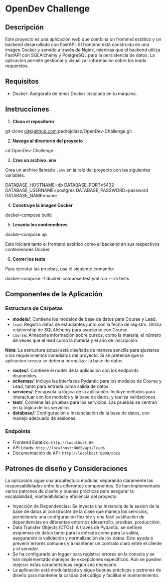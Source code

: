 # OpenDev Challenge

## Descripción

Este proyecto es una aplicación web que combina un frontend estático y un backend desarrollado con FastAPI. El frontend está construido en una imagen Docker y servido a través de Nginx, mientras que el backend utiliza FastAPI con SQLAlchemy y PostgreSQL para la persistencia de datos. La aplicación permite gestionar y visualizar información sobre los leads requeridos.

## Requisitos

- Docker: Asegúrate de tener Docker instalado en tu máquina.

## Instrucciones

1. **Clona el repositorio**

git clone git@github.com:pedrojdiazz/OpenDev-Challenge.git

2. **Navega al directorio del proyecto**

cd OpenDev-Challenge

3. **Crea un archivo .env**

Crea un archivo llamado `.env` en la raíz del proyecto con las siguientes variables:

DATABASE_HOSTNAME=db
DATABASE_PORT=5432
DATABASE_USERNAME=postgres
DATABASE_PASSWORD=password
DATABASE_NAME=name

4. **Construye la imagen Docker**

docker-compose build

5. **Levanta los contenedores**

docker-compose up

Esto iniciará tanto el frontend estático como el backend en sus respectivos contenedores Docker.

6. **Correr los tests**

Para ejecutar las pruebas, usa el siguiente comando:

docker-compose -f docker-compose.test.yml run --rm tests

## Componentes de la Aplicación

### Estructura de Carpetas

- **models/**: Contiene los modelos de base de datos para Course y Lead.
- `Lead`: Registra datos de estudiantes junto con la fecha de registro. Utiliza relationship de SQLAlchemy para asociarse con Course.
- `Course`: Almacena información sobre cursos, como la materia, el número de veces que el lead cursó la materia y el año de inscripción.

**Nota**: La estructura actual está diseñada de manera sencilla para ajustarse a los requerimientos inmediatos del proyecto. Si se pretende que la aplicacion crezca se deberia normalizar la base de datos

- **routes/**: Contiene el router de la aplicación con los endpoints disponibles.
- **schemas/**: Incluye las interfaces Pydantic para los modelos de Course y Lead, tanto para entrada como salida de datos.
- **services/**: Encapsula la lógica de la aplicación. Incluye métodos para interactuar con los modelos y la base de datos, y realiza validaciones.
- **test/**: Contiene las pruebas para los servicios. Las pruebas se centran en la lógica de los servicios.
- **database/**: Configuración e instanciación de la base de datos, con manejo adecuado de sesiones.

### Endpoints

- Frontend Estático: `http://localhost:80`
- API Leads: `http://localhost:8000/api/leads`
- Documentación de API: `http://localhost:8000/docs`

## Patrones de diseño y Consideraciones

La aplicación sigue una arquitectura modular, separando claramente las responsabilidades entre los diferentes componentes. Se han implementado varios patrones 
de diseño y buenas prácticas para asegurar la escalabilidad, mantenibilidad y eficiencia del proyecto:

- Inyección de Dependencias: Se inyecta una instancia de la sesion de la base de datos al constructor de la clase que maneja los servicios, permitiendo una configuración flexible y una fácil sustitución de dependencias en diferentes entornos (desarrollo, pruebas, producción).
-  Data Transfer Objects (DTOs): A través de Pydantic, se definen esquemas de datos tanto para la entrada como para la salida, asegurando la validación y normalización de los datos. Esto ayuda a prevenir errores comunes y a mantener un contrato claro entre el cliente y el servidor.
- Se ha configurado un logger para registrar errores en la consola y se han implementado manejos de excepciones específicos. Aún se pueden mejorar estas características según sea necesario.
- La aplicación está modularizada y sigue buenas prácticas y patrones de diseño para mantener la calidad del código y facilitar el mantenimiento.

